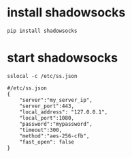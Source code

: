 # install shadowsocks

```shell
pip install shadowsocks
```

# start shadowsocks

```shell
sslocal -c /etc/ss.json
```

```
#/etc/ss.json
{
    "server":"my_server_ip",
    "server_port":443,
    "local_address": "127.0.0.1",
    "local_port":1080,
    "password":"mypassword",
    "timeout":300,
    "method":"aes-256-cfb",
    "fast_open": false
}
```
